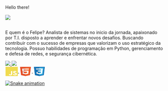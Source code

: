 Hello there! 
<div>
   <img align="center" src="https://user-images.githubusercontent.com/127688002/227679977-6f15392e-53e1-4f57-86a6-19725eef73ae.png"/>
</div><br>

E quem é o Felipe?
Analista de sistemas no inicio da jornada, apaixonado por T.I. disposto a aprender
e enfrentar novos desafios. Buscando contribuir com o sucesso de empresas que
valorizam o uso estratégico da tecnologia. Possuo habilidades de programação
em Python, gerenciamento e defesa de redes, e segurança cibernética.

<div>
   <a href="https://github.com/devemdobro">
   <img height="180em" src="https://github-readme-stats.vercel.app/api?username=devfelipepinheiro&show_icons=true&theme=tokyonight&include_all_commits=true&count_private=true"/>
   <img height="180em" src="https://github-readme-stats.vercel.app/api/top-langs/?username=devfelipepinheiro&layout=compact&langs_count=6&theme=tokyonight"/>
</div>

<div style="display: inline_block">
  <img align="center" alt="Js" height="30" width="40" src="https://raw.githubusercontent.com/devicons/devicon/master/icons/javascript/javascript-plain.svg">
  <img align="center" alt="HTML" height="30" width="40" src="https://raw.githubusercontent.com/devicons/devicon/master/icons/html5/html5-original.svg">
  <img align="center" alt="CSS" height="30" width="40" src="https://raw.githubusercontent.com/devicons/devicon/master/icons/css3/css3-original.svg">
</div>
 
  ![Snake animation](https://github.com/devemdobro/devemdobro/blob/output/github-contribution-grid-snake.svg)

</div>

